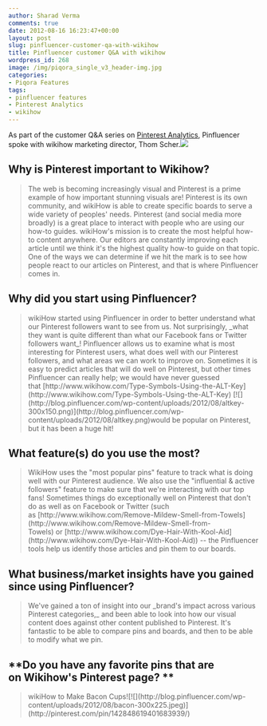 ```yaml
---
author: Sharad Verma
comments: true
date: 2012-08-16 16:23:47+00:00
layout: post
slug: pinfluencer-customer-qa-with-wikihow
title: Pinfluencer customer Q&A with wikihow
wordpress_id: 268
image: /img/piqora_single_v3_header-img.jpg
categories:
- Piqora Features
tags:
- pinfluencer features
- Pinterest Analytics
- wikihow
---
```


As part of the customer Q&A series on [Pinterest Analytics](http://www.pinfluencer.com/), Pinfluencer spoke with wikihow marketing director, Thom Scher.[![](http://blog.pinfluencer.com/wp-content/uploads/2012/08/thom.jpeg)](http://blog.pinfluencer.com/wp-content/uploads/2012/08/thom.jpeg)


## **Why is Pinterest important to Wikihow?**




<blockquote>The web is becoming increasingly visual and Pinterest is a prime example of how important stunning visuals are! Pinterest is its own community, and wikiHow is able to create specific boards to serve a wide variety of peoples' needs. Pinterest (and social media more broadly) is a great place to interact with people who are using our how-to guides. wikiHow's mission is to create the most helpful how-to content anywhere. Our editors are constantly improving each article until we think it's the highest quality how-to guide on that topic. One of the ways we can determine if we hit the mark is to see how people react to our articles on Pinterest, and that is where Pinfluencer comes in.</blockquote>







## **Why did you start using Pinfluencer?**




<blockquote>wikiHow started using Pinfluencer in order to better understand what our Pinterest followers want to see from us. Not surprisingly, _what they want is quite different than what our Facebook fans or Twitter followers want_! Pinfluencer allows us to examine what is most interesting for Pinterest users, what does well with our Pinterest followers, and what areas we can work to improve on. Sometimes it is easy to predict articles that will do well on Pinterest, but other times Pinfluencer can really help; we would have never guessed that [http://www.wikihow.com/Type-Symbols-Using-the-ALT-Key](http://www.wikihow.com/Type-Symbols-Using-the-ALT-Key) [![](http://blog.pinfluencer.com/wp-content/uploads/2012/08/altkey-300x150.png)](http://blog.pinfluencer.com/wp-content/uploads/2012/08/altkey.png)would be popular on Pinterest, but it has been a huge hit!<!-- more --></blockquote>







## **What feature(s) do you use the most?**




<blockquote>WikiHow uses the "most popular pins" feature to track what is doing well with our Pinterest audience. We also use the "influential & active followers" feature to make sure that we're interacting with our top fans! Sometimes things do exceptionally well on Pinterest that don't do as well as on Facebook or Twitter (such as [http://www.wikihow.com/Remove-Mildew-Smell-from-Towels](http://www.wikihow.com/Remove-Mildew-Smell-from-Towels) or [http://www.wikihow.com/Dye-Hair-With-Kool-Aid](http://www.wikihow.com/Dye-Hair-With-Kool-Aid)) -- the Pinfluencer tools help us identify those articles and pin them to our boards.</blockquote>







## **What business/market insights have you gained since using Pinfluencer?**




<blockquote>We've gained a ton of insight into our _brand's impact across various Pinterest categories,_ and been able to look into how our visual content does against other content published to Pinterest. It's fantastic to be able to compare pins and boards, and then to be able to modify what we pin.</blockquote>







## **Do you have any favorite pins that are on Wikihow's Pinterest page? **




<blockquote>wikiHow to Make Bacon Cups![![](http://blog.pinfluencer.com/wp-content/uploads/2012/08/bacon-300x225.jpeg)](http://pinterest.com/pin/142848619401683939/)</blockquote>
